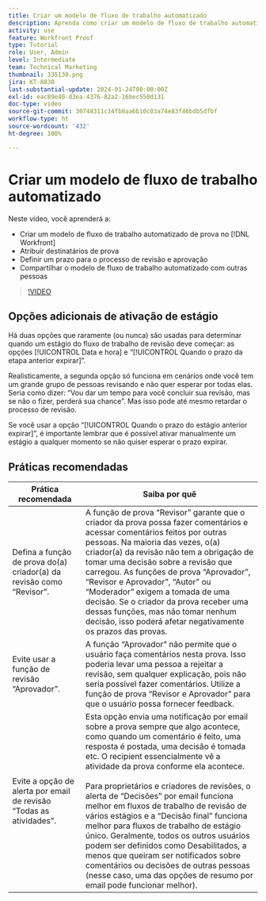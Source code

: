 ```yaml
---
title: Criar um modelo de fluxo de trabalho automatizado
description: Aprenda como criar um modelo de fluxo de trabalho automatizado, atribuindo destinatários de provas e definindo prazos para provas. Em seguida, compartilhe o modelo com outros usuários.
activity: use
feature: Workfront Proof
type: Tutorial
role: User, Admin
level: Intermediate
team: Technical Marketing
thumbnail: 335130.png
jira: KT-8830
last-substantial-update: 2024-01-24T00:00:00Z
exl-id: eac89e40-d3ea-4376-82a2-16bec550d131
doc-type: video
source-git-commit: 30748311c14fb8aa6b10c03a74e83f46bdb5dfbf
workflow-type: ht
source-wordcount: '432'
ht-degree: 100%

---
```


# Criar um modelo de fluxo de trabalho automatizado

Neste vídeo, você aprenderá a:

* Criar um modelo de fluxo de trabalho automatizado de prova no [!DNL  Workfront] 
* Atribuir destinatários de prova
* Definir um prazo para o processo de revisão e aprovação
* Compartilhar o modelo de fluxo de trabalho automatizado com outras pessoas

>[!VIDEO](https://video.tv.adobe.com/v/335130/?quality=12&learn=on)

## Opções adicionais de ativação de estágio

Há duas opções que raramente (ou nunca) são usadas para determinar quando um estágio do fluxo de trabalho de revisão deve começar: as opções [!UICONTROL Data e hora] e “[!UICONTROL Quando o prazo da etapa anterior expirar]”.

Realisticamente, a segunda opção só funciona em cenários onde você tem um grande grupo de pessoas revisando e não quer esperar por todas elas. Seria como dizer: “Vou dar um tempo para você concluir sua revisão, mas se não o fizer, perderá sua chance”. Mas isso pode até mesmo retardar o processo de revisão.

Se você usar a opção “[!UICONTROL Quando o prazo do estágio anterior expirar]”, é importante lembrar que é possível ativar manualmente um estágio a qualquer momento se não quiser esperar o prazo expirar.

## Práticas recomendadas

| Prática recomendada | Saiba por quê |
|---|---|
| Defina a função de prova do(a) criador(a) da revisão como “Revisor”. | A função de prova “Revisor” garante que o criador da prova possa fazer comentários e acessar comentários feitos por outras pessoas. Na maioria das vezes, o(a) criador(a) da revisão não tem a obrigação de tomar uma decisão sobre a revisão que carregou. As funções de prova “Aprovador”, “Revisor e Aprovador”, “Autor” ou “Moderador” exigem a tomada de uma decisão. Se o criador da prova receber uma dessas funções, mas não tomar nenhum decisão, isso poderá afetar negativamente os prazos das provas. |
| Evite usar a função de revisão “Aprovador”. | A função “Aprovador” não permite que o usuário faça comentários nesta prova. Isso poderia levar uma pessoa a rejeitar a revisão, sem qualquer explicação, pois não seria possível fazer comentários. Utilize a função de prova “Revisor e Aprovador” para que o usuário possa fornecer feedback. |
| Evite a opção de alerta por email de revisão “Todas as atividades”. | Esta opção envia uma notificação por email sobre a prova sempre que algo acontece, como quando um comentário é feito, uma resposta é postada, uma decisão é tomada etc. O recipient essencialmente vê a atividade da prova conforme ela acontece.<br><br>Para proprietários e criadores de revisões, o alerta de “Decisões” por email funciona melhor em fluxos de trabalho de revisão de vários estágios e a “Decisão final” funciona melhor para fluxos de trabalho de estágio único. Geralmente, todos os outros usuários podem ser definidos como Desabilitados, a menos que queiram ser notificados sobre comentários ou decisões de outras pessoas (nesse caso, uma das opções de resumo por email pode funcionar melhor). |
